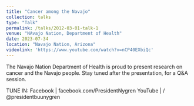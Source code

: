 ```yaml
---
title: "Cancer among the Navajo"
collection: talks
type: "Talk"
permalink: /talks/2012-03-01-talk-1
venue: "NAvajo Nation, Department of Health"
date: 2023-07-34
location: "Navajo Nation, Arizona"
videolink: 'https://www.youtube.com/watch?v=nCP40EXbiQc'
---
```

The Navajo Nation Department of Health is proud to present research on cancer and the Navajo people. Stay tuned after the presentation, for a Q&A session.

TUNE IN:
Facebook | facebook.com/PresidentNygren
YouTube |    / @presidentbuunygren              
